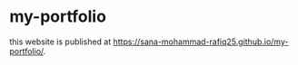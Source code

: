 # my-portfolio
this website is published at  https://sana-mohammad-rafiq25.github.io/my-portfolio/.
